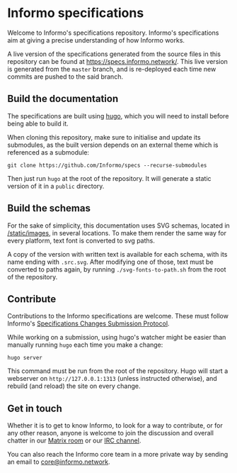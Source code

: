 # Informo specifications

Welcome to Informo's specifications repository. Informo's specifications aim at giving a precise understanding of how Informo works.

A live version of the specifications generated from the source files in this repository can be found at https://specs.informo.network/. This live version is generated from the `master` branch, and is re-deployed each time new commits are pushed to the said branch.

## Build the documentation

The specifications are built using [hugo](https://gohugo.io/), which you will need to install before being able to build it.

When cloning this repository, make sure to initialise and update its submodules, as the built version depends on an external theme which is referenced as a submodule:

```
git clone https://github.com/Informo/specs --recurse-submodules
```

Then just run `hugo` at the root of the repository. It will generate a static version of it in a `public` directory.

## Build the schemas

For the sake of simplicity, this documentation uses SVG schemas, located in [/static/images](/static/images), in several locations. To make them render the same way for every platform, text font is converted to svg paths.

A copy of the version with written text is available for each schema, with its name ending with `.src.svg`. After modifying one of those, text must be converted to paths again, by running `./svg-fonts-to-path.sh` from the root of the repository.

## Contribute

Contributions to the Informo specifications are welcome. These must follow Informo's [Specifications Changes Submission Protocol](https://specs.informo.network/introduction/scsp/).

While working on a submission, using hugo's watcher might be easier than manually running `hugo` each time you make a change:

```
hugo server
```

This command must be run from the root of the repository. Hugo will start a webserver on `http://127.0.0.1:1313` (unless instructed otherwise), and rebuild (and reload) the site on every change.

## Get in touch

Whether it is to get to know Informo, to look for a way to contribute, or for any other reason, anyone is welcome to join the discussion and overall chatter in our [Matrix room](https://matrix.to/#/#discuss:weu.informo.network) or our [IRC channel](http://webchat.freenode.net?channels=%23informo).

You can also reach the Informo core team in a more private way by sending an email to <core@informo.network>.
